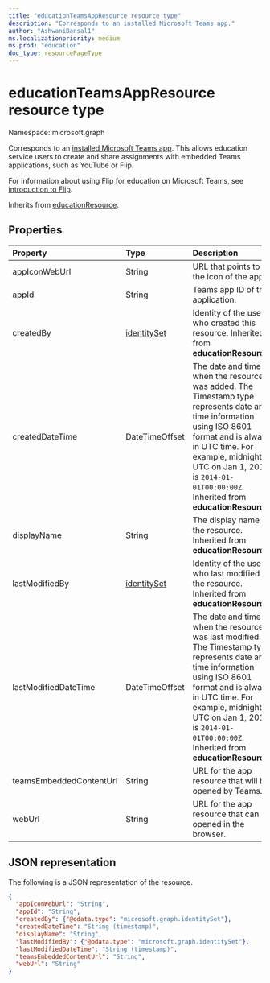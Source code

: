```yaml
---
title: "educationTeamsAppResource resource type"
description: "Corresponds to an installed Microsoft Teams app."
author: "AshwaniBansal1"
ms.localizationpriority: medium
ms.prod: "education"
doc_type: resourcePageType
---
```


# educationTeamsAppResource resource type

Namespace: microsoft.graph

Corresponds to an [installed Microsoft Teams app](teamsappinstallation.md). This allows education service users to create and share assignments with embedded Teams applications, such as YouTube or Flip.

For information about using Flip for education on Microsoft Teams, see [introduction to Flip](/training/educator-center/product-guides/flip).

Inherits from [educationResource](educationresource.md).

## Properties

| Property                | Type                          | Description                                                                                    |
|:------------------------|:------------------------------|:-----------------------------------------------------------------------------------------------|
| appIconWebUrl           | String                        | URL that points to the icon of the app.                                                        |
| appId                   | String                        | Teams app ID of the application.                                                               |
| createdBy               | [identitySet](identityset.md) | Identity of the user who created this resource. Inherited from **educationResource**.          |
| createdDateTime         | DateTimeOffset                | The date and time when the resource was added. The Timestamp type represents date and time information using ISO 8601 format and is always in UTC time. For example, midnight UTC on Jan 1, 2014 is `2014-01-01T00:00:00Z`. Inherited from **educationResource**. |
| displayName             | String                        | The display name of the resource. Inherited from **educationResource**.                        |
| lastModifiedBy          | [identitySet](identityset.md) | Identity of the user who last modified the resource. Inherited from **educationResource**.     |
| lastModifiedDateTime    | DateTimeOffset                | The date and time when the resource was last modified. The Timestamp type represents date and time information using ISO 8601 format and is always in UTC time. For example, midnight UTC on Jan 1, 2014 is `2014-01-01T00:00:00Z`. Inherited from **educationResource**. |
| teamsEmbeddedContentUrl | String                        | URL for the app resource that will be opened by Teams.                                         |
| webUrl                  | String                        | URL for the app resource that can be opened in the browser.                                    |

## JSON representation

The following is a JSON representation of the resource.

<!-- {
  "blockType": "resource",
  "optionalProperties": [

  ],
  "@odata.type": "microsoft.graph.educationTeamsAppResource"
}-->

```json
{
  "appIconWebUrl": "String",
  "appId": "String",
  "createdBy": {"@odata.type": "microsoft.graph.identitySet"},
  "createdDateTime": "String (timestamp)",
  "displayName": "String",
  "lastModifiedBy": {"@odata.type": "microsoft.graph.identitySet"},
  "lastModifiedDateTime": "String (timestamp)",
  "teamsEmbeddedContentUrl": "String",
  "webUrl": "String"
}
```

<!-- uuid: 8fcb5dbc-d5aa-4681-8e31-b001d5168d79
2022-12-01 14:57:30 UTC -->
<!--
{
  "type": "#page.annotation",
  "description": "educationTeamsAppResource resource",
  "keywords": "",
  "section": "documentation",
  "tocPath": "",
  "suppressions": []
}
-->
